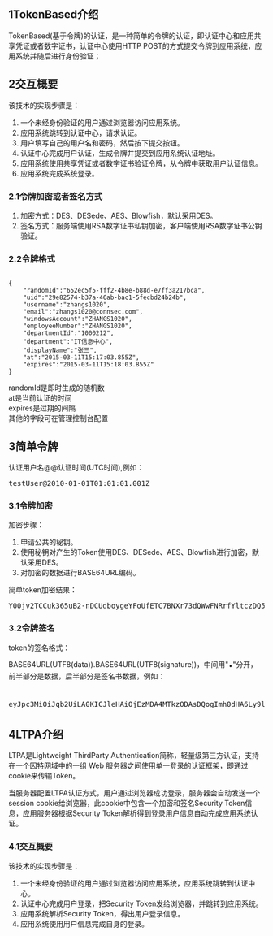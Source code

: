 <h2>1TokenBased介绍</h2>

TokenBased(基于令牌)的认证，是一种简单的令牌的认证，即认证中心和应用共享凭证或者数字证书，认证中心使用HTTP POST的方式提交令牌到应用系统，应用系统并随后进行身份验证；

<h2>2交互概要</h2>
 
该技术的实现步骤是：
 <ol>
  <li>一个未经身份验证的用户通过浏览器访问应用系统。</li>
  <li>应用系统跳转到认证中心，请求认证。</li>
  <li>用户填写自己的用户名和密码，然后按下提交按钮。</li>
  <li>认证中心完成用户认证，生成令牌并提交到应用系统认证地址。</li>
  <li>应用系统使用共享凭证或者数字证书验证令牌，从令牌中获取用户认证信息。</li>
  <li>应用系统完成系统登录。</li>
</ol>

<h3>2.1令牌加密或者签名方式</h3>

<ol>
  <li>加密方式：DES、DESede、AES、Blowfish，默认采用DES。</li>
  <li>签名方式：服务端使用RSA数字证书私钥加密，客户端使用RSA数字证书公钥验证。</li>
</ol>

<h3>2.2令牌格式</h3>

<pre><code class="json hljs">
{
	"randomId":"652ec5f5-fff2-4b8e-b88d-e7ff3a217bca",
	"uid":"29e82574-b37a-46ab-bac1-5fecbd24b24b",
	"username":"zhangs1020",
	"email":"zhangs1020@connsec.com",
	"windowsAccount":"ZHANGS1020",
	"employeeNumber":"ZHANGS1020",
	"departmentId":"1000212",
	"department":"IT信息中心",
	"displayName":"张三",
	"at":"2015-03-11T15:17:03.855Z",
	"expires":"2015-03-11T15:18:03.855Z"
}
</code></pre> 

randomId是即时生成的随机数<br>
at是当前认证的时间<br>
expires是过期的间隔<br>
其他的字段可在管理控制台配置

<h2>3简单令牌</h2>

认证用户名@@认证时间(UTC时间),例如：
<pre class="prettyprint">
testUser@2010-01-01T01:01:01.001Z
</pre>
<h3>3.1令牌加密</h3>

加密步骤：
 <ol>
  <li>申请公共的秘钥。</li>
  <li>使用秘钥对产生的Token使用DES、DESede、AES、Blowfish进行加密，默认采用DES。</li>
  <li>对加密的数据进行BASE64URL编码。</li>
</ol>


简单token加密结果：<br>
<pre class="prettyprint">
Y00jv2TCCuk365uB2-nDCUdboygeYFoUfETC7BNXr73dQWwFNRrfYltczDQ5iWg8NTO-GsP--VlR6L-JyNhZSg
</pre>
<h3>3.2令牌签名</h3>

token的签名格式：BASE64URL(UTF8(data)).BASE64URL(UTF8(signature))，中间用"<em style='font-size: 30px;  font-style: normal;'>.</em>"分开，前半部分是数据，后半部分是签名书数据，例如：<br>
<pre class="prettyprint">
eyJpc3MiOiJqb2UiLA0KICJleHAiOjEzMDA4MTkzODAsDQogImh0dHA6Ly9leGFtcGxlLmNvbS9pc19yb290Ijp0cnVlfQ<em style="font-size: 40px;  font-style: normal;">.</em>dBjftJeZ4CVP-mB92K27uhbUJU1p1r_wW1gFWFOEjXk
</pre>

<h2>4LTPA介绍</h2>
    
LTPA是Lightweight ThirdParty Authentication简称，轻量级第三方认证，支持在一个因特网域中的一组 Web 服务器之间使用单一登录的认证框架，即通过cookie来传输Token。

当服务器配置LTPA认证方式，用户通过浏览器成功登录，服务器会自动发送一个session cookie给浏览器，此cookie中包含一个加密和签名Security Token信息，应用服务器根据Security Token解析得到登录用户信息自动完成应用系统认证。

<h3>4.1交互概要</h3>
 
 该技术的实现步骤是：
 <ol>
  <li>一个未经身份验证的用户通过浏览器访问应用系统，应用系统跳转到认证中心。</li>
  <li>认证中心完成用户登录，把Security Token发给浏览器，并跳转到应用系统。</li>
  <li>应用系统解析Security Token，得出用户登录信息。</li>
  <li>应用系统使用用户信息完成自身的登录。</li>
</ol>